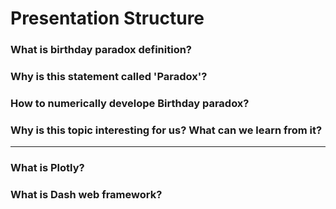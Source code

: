 
# Presentation Structure

### What is birthday paradox definition?

### Why is this statement called 'Paradox'?

### How to numerically develope Birthday paradox?

### Why is this topic interesting for us? What can we learn from it?

***

### What is Plotly?

### What is Dash web framework?




